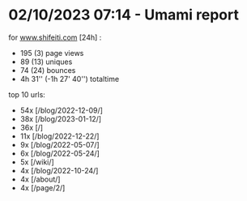 # 02/10/2023 07:14 - Umami report
for www.shifeiti.com [24h] :

 - 195 (3) page views
 - 89 (13) uniques
 - 74 (24) bounces
 - 4h 31'' (-1h 27' 40'') totaltime


top 10 urls:
 - 54x [/blog/2022-12-09/]
 - 38x [/blog/2023-01-12/]
 - 36x [/]
 - 11x [/blog/2022-12-22/]
 - 9x [/blog/2022-05-07/]
 - 6x [/blog/2022-05-24/]
 - 5x [/wiki/]
 - 4x [/blog/2022-10-24/]
 - 4x [/about/]
 - 4x [/page/2/]


